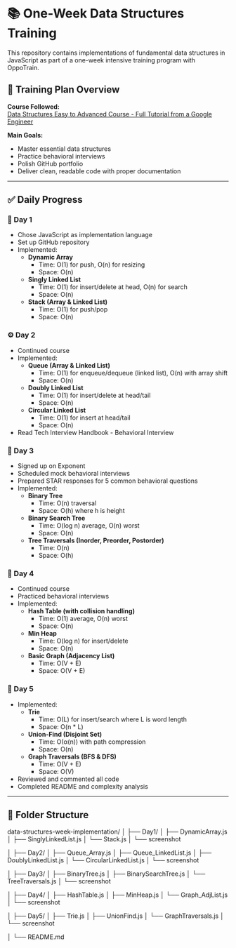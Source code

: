 # 📚 One-Week Data Structures Training

This repository contains implementations of fundamental data structures in JavaScript as part of a one-week intensive training program with OppoTrain.

## 📅 Training Plan Overview

**Course Followed:**  
[Data Structures Easy to Advanced Course - Full Tutorial from a Google Engineer](https://www.youtube.com/watch?v=RBSGKlAvoiM)

**Main Goals:**  
- Master essential data structures  
- Practice behavioral interviews  
- Polish GitHub portfolio  
- Deliver clean, readable code with proper documentation

---

## ✅ Daily Progress

### 🚀 Day 1  
- Chose JavaScript as implementation language  
- Set up GitHub repository  
- Implemented:  
  - **Dynamic Array**  
    - Time: O(1) for push, O(n) for resizing  
    - Space: O(n)  
  - **Singly Linked List**  
    - Time: O(1) for insert/delete at head, O(n) for search  
    - Space: O(n)  
  - **Stack (Array & Linked List)**  
    - Time: O(1) for push/pop  
    - Space: O(n)  

### ⚙️ Day 2  
- Continued course  
- Implemented:  
  - **Queue (Array & Linked List)**  
    - Time: O(1) for enqueue/dequeue (linked list), O(n) with array shift  
    - Space: O(n)  
  - **Doubly Linked List**  
    - Time: O(1) for insert/delete at head/tail  
    - Space: O(n)  
  - **Circular Linked List**  
    - Time: O(1) for insert at head/tail  
    - Space: O(n)  
- Read Tech Interview Handbook - Behavioral Interview  

### 🌲 Day 3  
- Signed up on Exponent  
- Scheduled mock behavioral interviews  
- Prepared STAR responses for 5 common behavioral questions  
- Implemented:  
  - **Binary Tree**  
    - Time: O(n) traversal  
    - Space: O(h) where h is height  
  - **Binary Search Tree**  
    - Time: O(log n) average, O(n) worst  
    - Space: O(n)  
  - **Tree Traversals (Inorder, Preorder, Postorder)**  
    - Time: O(n)  
    - Space: O(h)  

### 🔐 Day 4  
- Continued course  
- Practiced behavioral interviews  
- Implemented:  
  - **Hash Table (with collision handling)**  
    - Time: O(1) average, O(n) worst  
    - Space: O(n)  
  - **Min Heap**  
    - Time: O(log n) for insert/delete  
    - Space: O(n)  
  - **Basic Graph (Adjacency List)**  
    - Time: O(V + E)  
    - Space: O(V + E)  

### 🧠 Day 5  
- Implemented:  
  - **Trie**  
    - Time: O(L) for insert/search where L is word length  
    - Space: O(n * L)  
  - **Union-Find (Disjoint Set)**  
    - Time: O(α(n)) with path compression  
    - Space: O(n)  
  - **Graph Traversals (BFS & DFS)**  
    - Time: O(V + E)  
    - Space: O(V)  
- Reviewed and commented all code  
- Completed README and complexity analysis  

---

## 📁 Folder Structure

data-structures-week-implementation/
│
├── Day1/
│   ├── DynamicArray.js
│   ├── SinglyLinkedList.js
│   └── Stack.js
│   └── screenshot

│
├── Day2/
│   ├── Queue_Array.js
│   ├── Queue_LinkedList.js
│   ├── DoublyLinkedList.js
│   └── CircularLinkedList.js
│   └── screenshot

│
├── Day3/
│   ├── BinaryTree.js
│   ├── BinarySearchTree.js
│   └── TreeTraversals.js
│   └── screenshot

│
├── Day4/
│   ├── HashTable.js
│   ├── MinHeap.js
│   └── Graph_AdjList.js
│   └── screenshot

│
├── Day5/
│   ├── Trie.js
│   ├── UnionFind.js
│   └── GraphTraversals.js
│   └── screenshot

│
└── README.md
